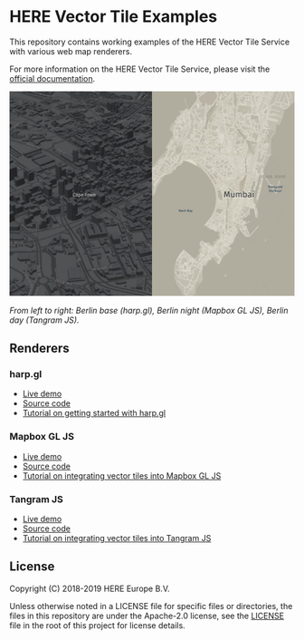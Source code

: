 # HERE Vector Tile Examples

This repository contains working examples of the HERE Vector Tile Service with various web map renderers.

For more information on the HERE Vector Tile Service, please visit the [official documentation](https://developer.here.com/documentation/vector-tile-api/dev_guide/index.html).

![triple map view](maps.png)

_From left to right: Berlin base (harp.gl), Berlin night (Mapbox GL JS), Berlin day (Tangram JS)._

## Renderers

### harp.gl

* [Live demo](https://heremaps.github.io/here-vector-tile-examples/harpgl)
* [Source code](./harpgl/index.html)
* [Tutorial on getting started with harp.gl](https://developer.here.com/tutorials/harpgl)

### Mapbox GL JS

* [Live demo](https://heremaps.github.io/here-vector-tile-examples/mapbox)
* [Source code](./mapbox/index.html)
* [Tutorial on integrating vector tiles into Mapbox GL JS](https://developer.here.com/tutorials/vector-tile-mapbox)

### Tangram JS

* [Live demo](https://heremaps.github.io/here-vector-tile-examples/tangram)
* [Source code](./tangram/index.html)
* [Tutorial on integrating vector tiles into Tangram JS](https://developer.here.com/tutorials/vector-tile-tangram)

## License

Copyright (C) 2018-2019 HERE Europe B.V.

Unless otherwise noted in a LICENSE file for specific files or directories, the files in this repository are under the Apache-2.0 license, see the [LICENSE](./LICENSE) file in the root of this project for license details.
